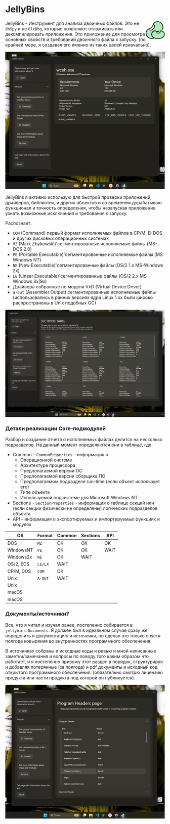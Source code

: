 # JellyBins
<img src="jellybins.Assets/icons8-bean-60.png" align="right"/>

JellyBins - Инструмент для анализа двоичных файлов. Это не `dnSpy` и не `OleDbg`, 
которые позволяют отлаживать или декомпилировать приложения. Это приложение
для просмотра основных свойств и требований двоичного файла к запуску. (по крайней мере, я создавал его именно из таких целей изначально).

<img src="jellybins.Assets/peinfo.png"/>

JellyBins я активно использую для быстрой проверки приложений, драйверов, библиотек, и других объектов
и со временем дорабатываю функционал и точность определения, чтобы незапуская приложение
узнать возможные исключения и требования к запуску. 

Распознает:
 - `COM` (Command) первый формат исполняемых файлов в CP/M, B-DOS
    и других дисковых операционных системах
 - `MZ` (Mark Zbykowski)'сегментированные исполняемые файлы (MS-DOS 2.0)
 - `PE` (Portable Executable)'сегментированные исполняемые файлы (MS Windows NT)
 - `NE` (New Executable)'сегментированные файлы (OS/2 1.x MS-Windows 2x)
 - `LE` (Linear Executable)'сегментированные файлы (OS/2 2.x MS-Windows 3x|9x) 
 - Драйвера собранные по модели VxD (Virtual Device Driver)
 - `a-out` (Assembler Output) сегментированные исполняемые файлы 
    (использовались в ранних версиях ядра Linux 1.xx были широко распространены в Unix подобных ОС)

<img src="jellybins.Assets/sections.png">

### Детали реализации Core-подмодулей
Разбор и создание отчета о исполняемых файлах делится на несколько подразделов.
На данный момент определяются они в таблице, где
 - Common - `CommonProperties` - информация о
    - Операционной системе
    - Архитектуре процессора
    - Предполагаемой версии ОС
    - Предполагаемой версии сборщика ПО
    - Предполагаемом подразделе run-time (если объект использует его)
    - Типе объекта
    - Используемой подсистеме для Microsoft Windows NT
 - Sections - `SectionProperties` - информация о таблице секций 
   или (если секции физически не определены) логических подразделов объекта
 - API - информация о экспортируемых и импортируемых функциях и модулях

|    OS     |  Format  |  Common  | Sections | API |
|-----------|----------|----------|----------|-----|
|  DOS      | `MZ`     | OK       | OK       | OK  |
| WindowsNT | `PE`     | OK       | OK       | WAIT|
| Windows2x | `NE`     | OK       | WAIT     |     | 
| OS/2, ECS | `LE/LX`  | WAIT     |          |     |
| CP/M, DOS | `COM`    | OK       |          |     |
| Unix      | `A-OUT`  | WAIT     |          |     |
| Unix      |          |          |          |     |
| macOS     |          |          |          |     |
| macOS     |          |          |          |     |

### Документы/источники?
Все, что я читал и изучал ранее, постепенно собирается в `jellybins.Documents`. 
Я должен был в идеальном случае сразу же определить и документацию и источники, 
но сделал это только спустя полгода ковыряния во внутренностях программного обеспечения.

В источниках собраны и исходные коды и ревью и мной написанные заметки/замечания и вопросы
по поводу того каким образом что работает, и я постепенно привожу этот раздел в порядок, структурируя
и добавляя потерянные (за полгода) и pdf документы и исходный код открытого программного обеспечения. 
(обязательно смотрю лицензию продукта или части продукта под которой он публикуется).

<img src="jellybins.Assets/peheader.png">
